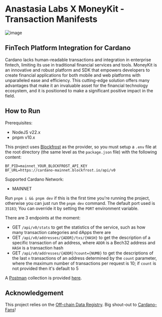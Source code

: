 # Anastasia Labs X MoneyKit - Transaction Manifests

![image](https://cardano.ideascale.com/a/community-id/163/attachments/embedded-files/5-4227ea-42de33/png)

## FinTech Platform Integration for Cardano

Cardano lacks human-readable transactions and integration in enterprise fintech, limiting its use in traditional financial services and tools. MoneyKit is an innovative and robust platform and SDK that empowers developers to create financial applications for both mobile and web platforms with unparalleled ease and efficiency. This cutting-edge solution offers many advantages that make it an invaluable asset for the financial technology ecosystem, and it is positioned to make a significant positive impact in the field.

## How to Run

Prerequisites:

- NodeJS v22.x
- pnpm v10.x

This project uses [Blockfrost](https://blockfrost.io) as the provider, so you must setup a `.env` file at the root directory (the same level as the `package.json` file) with the following content:

```env
BF_PID=mainnet_YOUR_BLOCKFROST_API_KEY
BF_URL=https://cardano-mainnet.blockfrost.io/api/v0
```

Supported Cardano Network:

- MAINNET

Run `pnpm i && pnpm dev` if this is the first time you're running the project, otherwise you can just run the `pnpm dev` command. The default port used is `35183`; You can override it by setting the `PORT` environment variable.

There are 3 endpoints at the moment:

- GET `/api/v0/stats` to get the statistics of the service, such as how many transaction categories and dApps there are
- GET `/api/v0/addresses/{ADDR}/txs/{HASH}` to get the description of a specific transaction of an address, where `ADDR` is a Bech32 address and `HASH` is a transaction hash
- GET `/api/v0/addresses/{ADDR}?count={NUMB}` to get the descriptions of the last `n` transactions of an address determined by the `count` parameter, where the maximum number of transactions per request is 10; if `count` is not provided then it's default to 5

A [Postman](https://www.postman.com) collection is provided [here](manifest.postman_collection.json).

## Acknowledgement

This project relies on the [Off-chain Data Registry](https://github.com/Cardano-Fans/crfa-offchain-data-registry). Big shout-out to [Cardano-Fans](https://cardano.fans)!
